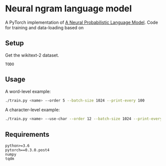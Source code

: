 # Neural ngram language model
A PyTorch implementation of [A Neural Probabilistic Language Model](http://www.jmlr.org/papers/volume3/bengio03a/bengio03a.pdf). Code for training and data-loading based on 

## Setup
Get the wikitext-2 dataset.
```
TODO
```

## Usage
A word-level example:
```bash
./train.py <name> --order 5 --batch-size 1024 --print-every 100
```

A character-level example:
```bash
./train.py <name> --use-char --order 12 --batch-size 1024 --print-every 1000
```

## Requirements
```
python>=3.6
pytorch==0.3.0.post4
numpy
tqdm
```
